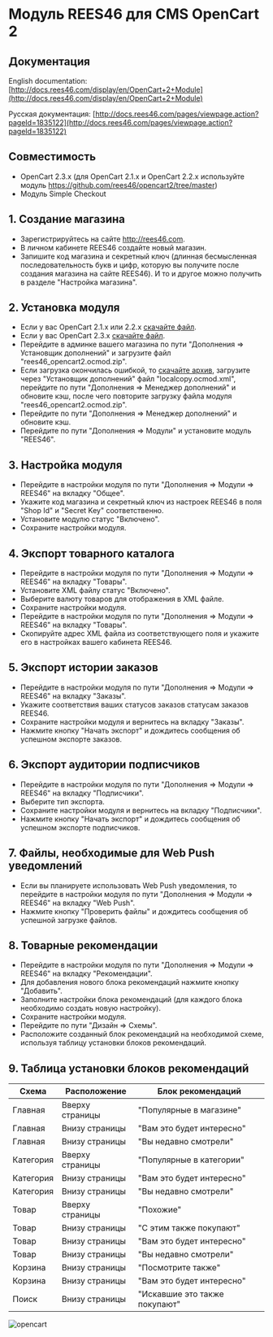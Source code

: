# Модуль REES46 для CMS OpenCart 2

## Документация

English documentation: [http://docs.rees46.com/display/en/OpenCart+2+Module](http://docs.rees46.com/display/en/OpenCart+2+Module)

Русская документация: [http://docs.rees46.com/pages/viewpage.action?pageId=1835122](http://docs.rees46.com/pages/viewpage.action?pageId=1835122)

## Совместимость

* OpenCart 2.3.x (для OpenCart 2.1.x и OpenCart 2.2.x используйте модуль https://github.com/rees46/opencart2/tree/master)
* Модуль Simple Checkout

## 1. Создание магазина

* Зарегистрируйтесь на сайте http://rees46.com.
* В личном кабинете REES46 создайте новый магазин.
* Запишите код магазина и секретный ключ (длинная бесмысленная последовательность букв и цифр, которую вы получите после создания магазина на сайте REES46). И то и другое можно получить в разделе "Настройка магазина".

## 2. Установка модуля

* Если у вас OpenCart 2.1.x или 2.2.x [скачайте файл](https://github.com/rees46/opencart2/raw/1.8.1/rees46_opencart2.ocmod.zip).
* Если у вас OpenCart 2.3.x [скачайте файл](https://github.com/rees46/opencart2/raw/opencart23xx/rees46_opencart2.ocmod.zip).
* Перейдите в админке вашего магазина по пути "Дополнения => Установщик дополнений" и загрузите файл "rees46_opencart2.ocmod.zip".
* Если загрузка окончилась ошибкой, то [скачайте архив](https://www.opencart.com/index.php?route=extension/extension/download&extension_download_id=1198841), загрузите через "Установщик дополнений" файл "localcopy.ocmod.xml", перейдите по пути "Дополнения => Менеджер дополнений" и обновите кэш, после чего повторите загрузку файла модуля "rees46_opencart2.ocmod.zip".
* Перейдите по пути "Дополнения => Менеджер дополнений" и обновите кэш.
* Перейдите по пути "Дополнения => Модули" и установите модуль "REES46".

## 3. Настройка модуля

* Перейдите в настройки модуля по пути "Дополнения => Модули => REES46" на вкладку "Общее".
* Укажите код магазина и секретный ключ из настроек REES46 в поля "Shop Id" и "Secret Key" соответственно.
* Установите модулю статус "Включено".
* Сохраните настройки модуля.

## 4. Экспорт товарного каталога

* Перейдите в настройки модуля по пути "Дополнения => Модули => REES46" на вкладку "Товары".
* Установите XML файлу статус "Включено".
* Выберите валюту товаров для отображения в XML файле.
* Сохраните настройки модуля.
* Перейдите в настройки модуля по пути "Дополнения => Модули => REES46" на вкладку "Товары".
* Скопируйте адрес XML файла из соответствующего поля и укажите его в настройках вашего кабинета REES46.

## 5. Экспорт истории заказов

* Перейдите в настройки модуля по пути "Дополнения => Модули => REES46" на вкладку "Заказы".
* Укажите соответствия ваших статусов заказов статусам заказов REES46.
* Сохраните настройки модуля и вернитесь на вкладку "Заказы".
* Нажмите кнопку "Начать экспорт" и дождитесь сообщения об успешном экспорте заказов.

## 6. Экспорт аудитории подписчиков

* Перейдите в настройки модуля по пути "Дополнения => Модули => REES46" на вкладку "Подписчики".
* Выберите тип экспорта.
* Сохраните настройки модуля и вернитесь на вкладку "Подписчики".
* Нажмите кнопку "Начать экспорт" и дождитесь сообщения об успешном экспорте подписчиков.

## 7. Файлы, необходимые для Web Push уведомлений

* Если вы планируете использовать Web Push уведомления, то перейдите в настройки модуля по пути "Дополнения => Модули => REES46" на вкладку "Web Push".
* Нажмите кнопку "Проверить файлы" и дождитесь сообщения об успешной загрузке файлов.

## 8. Товарные рекомендации

* Перейдите в настройки модуля по пути "Дополнения => Модули => REES46" на вкладку "Рекомендации".
* Для добавления нового блока рекомендаций нажмите кнопку "Добавить".
* Заполните настройки блока рекомендаций (для каждого блока необходимо создать новую настройку).
* Сохраните настройки модуля.
* Перейдите по пути "Дизайн => Схемы".
* Расположите созданный блок рекомендаций на необходимой схеме, используя таблицу установки блоков рекомендаций.

## 9. Таблица установки блоков рекомендаций

Схема | Расположение | Блок рекомендаций
------------ | ------------- | -------------
Главная | Вверху страницы | "Популярные в магазине"
Главная | Внизу страницы | "Вам это будет интересно"
Главная | Внизу страницы | "Вы недавно смотрели"
Категория | Вверху страницы | "Популярные в категории"
Категория | Внизу страницы | "Вам это будет интересно"
Категория | Внизу страницы | "Вы недавно смотрели"
Товар | Вверху страницы | "Похожие"
Товар | Внизу страницы | "С этим также покупают"
Товар | Внизу страницы | "Вам это будет интересно"
Товар | Внизу страницы | "Вы недавно смотрели"
Корзина | Внизу страницы | "Посмотрите также"
Корзина | Внизу страницы | "Вам это будет интересно"
Поиск | Внизу страницы | "Искавшие это также покупают"

![opencart](http://api.rees46.com/marker/opencart)